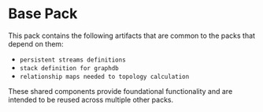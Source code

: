 # Base Pack

This pack contains the following artifacts that are common to the packs that depend on them:

- `persistent streams definitions`
- `stack definition for graphdb`
- `relationship maps needed to topology calculation`

These shared components provide foundational functionality and are intended to be reused across multiple other packs.

